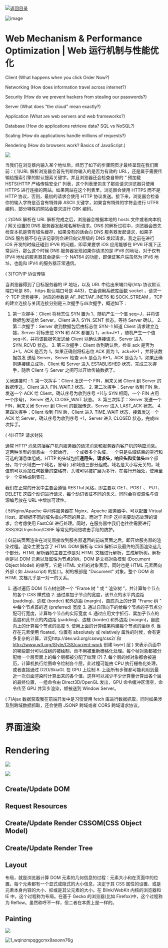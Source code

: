 [![返回目录](https://parg.co/U0y)](https://parg.co/UHU)

![image](https://user-images.githubusercontent.com/5803001/45917560-72887d00-beac-11e8-896e-f41eabed0a8c.png)

# Web Mechanism & Performance Optimization | Web 运行机制与性能优化

Client (What happens when you click Order Now?)

Networking (How does information travel across internet?)

Security (How do we prevent hackers from stealing our passwords?)

Server (What does “the cloud” mean exactly?)

Application (What are web servers and web frameworks?)

Database (How do applications retrieve data? SQL vs NoSQL?)

Scaling (How do applications handle millions of requests?)

Rendering (How do browsers work? Basics of JavaScript.)

![](https://cdn-images-1.medium.com/max/2000/1*FjnCt0TCWaxY91E0WQq2DQ.png)

当我们在浏览器内输入某个地址后，经历了如下的步骤网页才最终呈现在我们面前：( 1)URL 解析浏览器会首先判断你输入的是否为有效的 URL，还是属于需要传输给搜索引擎的默认搜索关键字。并且浏览器还会检查自带的 “ 预加载 HSTS(HTTP 严格传输安全)” 列表，这个列表里包含了那些请求浏览器只使用 HTTPS 进行连接的网站。如果网站在这个列表里，浏览器会使用 HTTPS 而不是 HTTP 协议，否则，最初的请求会使用 HTTP 协议发送。接下来，浏览器会检查你的输入字符是否含有特殊非 ASCII 关键字，如果含有特殊的字符会进行 UTF8 编码，部分特殊的网站会要求进行 GBK 编码。

( 2)DNS 解析在 URL 解析完成之后，浏览器会根据本地的 hosts 文件或者向本机 / 网关设置的 DNS 服务器发起域名解析请求。DNS 的解析过程中，浏览器会首先检查本机是否有域名缓存，如果没有的话会向 DNS 服务器发起请求，如果子 DNS 服务器不存在该记录则会递归向父层级的 DNS 发起请求。我之前在进行 iOS 开发的时候还碰到 IPV6 的问题，即苹果要求 iOS 应用能够在 IPV6 环境下正常运行，那么这个时候 DNS 服务器发现如果你请求的是 IPV6 的地址，对于仅有 IPV4 地址的服务器其会提供一个 NAT64 的功能，即保证客户端虽然为 IPV6 地址，也能和 IPV4 的服务器正常通信。

( 3)TCP/IP 协议传输

当浏览器得到了目标服务器的 IP 地址，以及 URL 中给出来端口号(http 协议默认端口号是 80， https 默认端口号是 443)，它会调用系统库函数 socket ，请求一个 TCP 流套接字，对应的参数是 AF_INET/AF_INET6 和 SOCK_STREAM 。TCP 的建立连接与关闭连接分别是三次握手与四次握手，概述如下 :

1.  第一次握手：Client 将标志位 SYN 置为 1，随机产生一个值 seq=J，并将该数据包发送给 Server，Client 进入 SYN_SENT 状态，等待 Server 确认。 2. 第二次握手：Server 收到数据包后由标志位 SYN=1 知道 Client 请求建立连接，Server 将标志位 SYN 和 ACK 都置为 1，ack=J+1 ，随机产生一个值 seq=K，并将该数据包发送给 Client 以确认连接请求，Server 进入 SYN_RCVD 状态。 3. 第三次握手：Client 收到确认后，检查 ack 是否为 J+1，ACK 是否为 1，如果正确则将标志位 ACK 置为 1，ack=K+1 ，并将该数据包发 送给 Server，Server 检查 ack 是否为 K+1，ACK 是否为 1，如果正确则连接建立成功，Client 和 Server 进入 ESTABLISHED 状态，完成三次握手，随后 Client 与 Server 之间可以开始传输数据了。

关闭连接时 : 1. 第一次挥手：Client 发送一个 FIN，用来关闭 Client 到 Server 的数据传送，Client 进入 FIN_WAIT_1 状态。 2. 第二次挥手：Server 收到 FIN 后，发送一个 ACK 给 Client，确认序号为收到序号 +1(与 SYN 相同，一个 FIN 占用一个序号)， Server 进入 CLOSE_WAIT 状态。 3. 第三次挥手：Server 发送一个 FIN，用来关闭 Server 到 Client 的数据传送，Server 进入 LAST_ACK 状态。 4. 第四次挥手：Client 收到 FIN 后，Client 进入 TIME_WAIT 状态，接着发送一个 ACK 给 Server，确认序号为收到序号 +1，Server 进入 CLOSED 状态，完成四次挥手。

( 4)HTTP 请求封装

通常 HTTP 消息包括客户机向服务器的请求消息和服务器向客户机的响应消息。这两种类型的消息由一个起始行，一个或者多个头域，一个只是头域结束的空行和可选的消息体组成。HTTP 的头域包括**通用头，请求头，响应头和实体头**四个部分。每个头域由一个域名，冒号(: )和域值三部分组成。域名是大小写无关的，域值前可以添加任何数量的空格符，头域可以被扩展为多行，在每行开始处，使用至少一个空格或制表符。

我们在正常的开发中主要会遵循 RESTful 风格，即主要以 GET、POST 、 PUT、DELETE 这四个动词进行请求，每个动词表征不同的含义，同时会将资源名与资源编号放在 URL 中增加可读性。

( 5)Nginx/Apache 中间件服务器在 Nginx、Apache 服务器中，可以配置 Virtual Host，即根据不同的域名指向不同的目录。而对于 PHP 这样需要动态处理的请求，会考虑使用 FastCGI 进行处理。同时，在服务器中我们也往往需要进行 XSS/SQLInjection/CSRF 等常见的网络攻击手段的防护。

( 6)前端页面渲染在浏览器接收到服务器返回的前端页面之后，即开始服务器的渲染过程。渲染主要包含了 HTML DOM 解析与 CSS 解析以及最终的页面渲染这几个部分。HTML 解析器的主要工作是对 HTML 文档进行解析，生成解析树。解析树是以 DOM 元素以及属性为节点的树。DOM 是文档对象模型 (Document Object Model) 的缩写，它是 HTML 文档的对象表示，同时也是 HTML 元素面向外部 ( 如 Javascript) 的接口。树的根部是 "Document" 对象。整个 DOM 和 HTML 文档几乎是一对一的关系。

1.  通过遍历 DOM 节点树创建一个 “Frame 树 ” 或 “ 渲染树 ”，并计算每个节点的各个 CSS 样式值 2. 通过累加子节点的宽度，该节点的水平内边距 (padding)、边框 (border) 和外边距 (margin)，自底向上的计算 "Frame 树 " 中每个节点首的选 (preferred) 宽度 3. 通过自顶向下的给每个节点的子节点分配可行宽度，计算每个节点的实际宽度 4. 通过应用文字折行、累加子节点的高度和此节点的内边距 (padding)、边框 (border) 和外边距 (margin)，自底向上的计算每个节点的高度 5. 使用上面的计算结果构建每个节点的坐标 6. 当存在元素使用 floated，位置有 absolutely 或 relatively 属性的时候，会有更多复杂的计算，详见http://dev.w3.org/csswg/css2/ 和 http://www.w3.org/Style/CSS/current-work 创建 layer( 层 ) 来表示页面中的哪些部分可以成组的被绘制，而不用被重新栅格化处理。每个帧对象都被分配给一个层页面上的每个层都被分配了纹理 (?) 7. 每个层的帧对象都会被遍历，计算机执行绘图命令绘制各个层，此过程可能由 CPU 执行栅格化处理，或者直接通过 D2D/SkiaGL 在 GPU 上绘制 8. 上面所有步骤都可能利用到最近一次页面渲染时计算出来的各个值，这样可以减少不少计算量计算出各个层的最终位置，一组命令由 Direct3D/OpenGL 发出，GPU 命令缓冲区清空，命令传至 GPU 并异步渲染，帧被送到 Window Server。

( 7)Ajax 数据获取我在前端开发中是习惯使用 fetch 库进行数据抓取，同时如果涉及到跨域数据抓取，还会使用 JSONP 跨域或者 CORS 跨域请求协议。

# 界面渲染

# Rendering

![](https://coding.net/u/hoteam/p/Cache/git/raw/master/2016/6/4/56A2BDBE-4ABE-4269-B961-2BB1EA253F48.png)

![](http://delai.me/code/content/images/2016/01/render-tree-construction.png)

## Create/Update DOM

## Request Resources

## Create/Update Render CSSOM(CSS Object Model)

## Create/Update Render Tree

## Layout

布局，就是浏览器计算 DOM 元素的几何信息的过程：元素大小和在页面中的位置。每个元素都有一个显式或隐式的大小信息，决定于其 CSS 属性的设置、或是元素本身内容的大小、抑或是其父元素的大小。在 Blink/WebKit 内核的浏览器和 IE 中，这个过程称为布局。在基于 Gecko 的浏览器(比如 Firefox)中，这个过程称为 Reflow。虽然称呼不一样，但二者在本质上是一样的。

## Painting

![](https://cdn-images-1.medium.com/max/1600/0*gMqY9IVJXuBbE8DF.)

![1_wqinzmpqggcmx9aoonn76g](https://user-images.githubusercontent.com/5803001/34674559-647cae30-f4c1-11e7-9fea-cbed3a3d2de5.jpeg)
